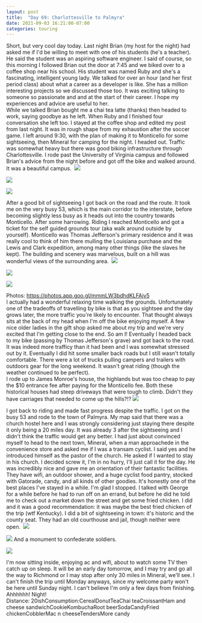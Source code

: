 ```yaml
---
layout: post
title:  "Day 69: Charlottesville to Palmyra"
date: 2021-09-03 16:21:00-07:00
categories: touring
---
```

Short, but very cool day today. Last night Brian (my host for the night) had asked me if I'd be willing to meet with one of his students (he's a teacher). He said the student was an aspiring software engineer. I said of course, so this morning I followed Brian out the door at 7:45 and we biked over to a coffee shop near his school. His student was named Ruby and she's a fascinating, intelligent young lady. We talked for over an hour (and her first period class) about what a career as a developer is like. She has a million interesting projects so we discussed those too. It was exciting talking to someone so passionate and and at the start of their career. I hope my experiences and advice are useful to her.  
While we talked Brian bought me a chai tea latte (thanks) then headed to work, saying goodbye as he left. When Ruby and I finished four conversation she left too. I stayed at the coffee shop and edited my post from last night. It was in rough shape from my exhaustion after the soccer game. I left around 9:30, with the plan of making it to Monticello for some sightseeing, then Mineral for camping for the night. I headed out. Traffic was somewhat heavy but there was good biking infrastructure through Charlottesville. I rode past the University of Virginia campus and followed Brian's advice from the night before and got off the bike and walked around. It was a beautiful campus. 
[![](/assets/1630711188474511-0.png)](/assets/1630711188474511-0.png)

[![](/assets/1630711179456418-1.png)](/assets/1630711179456418-1.png)

[![](/assets/1630711169874694-2.png)](/assets/1630711169874694-2.png)
  
After a good bit of sightseeing I got back on the road and the route. It took me on the very busy 53, which is the main corridor to the interstate, before becoming slightly less busy as it heads out into the country towards Monticello. After some harrowing. Riding I reached Monticello and got a ticket for the self guided grounds tour (aka walk around outside by yourself). Monticello was Thomas Jefferson's primary residence and it was really cool to think of him there mulling the Louisiana purchase and the Lewis and Clark expedition, among many other things (like the slaves he kept). The building and scenery was marvelous, built on a hill was wonderful views of the surrounding area. 
[![](/assets/1630711162394225-3.png)](/assets/1630711162394225-3.png)

[![](/assets/1630711154488885-4.png)](/assets/1630711154488885-4.png)

[![](/assets/1630711141743968-5.png)](/assets/1630711141743968-5.png)
  
Photos: <https://photos.app.goo.gl/mmmLW3bdhdKLFAjv5>  
I actually had a wonderful relaxing time walking the grounds. Unfortunately one of the tradeoffs of travelling by bike is that as you sightsee and the day grows later, the more traffic you're likely to encounter. That thought always sits at the back of my head when I'm off the bike enjoying myself. A few nice older ladies in the gift shop asked me about my trip and we're very excited that I'm getting close to the end. So am I! Eventually I headed back to my bike (passing by Thomas Jefferson's grave) and got back to the road. It was indeed more trafficy than it had been and I was somewhat stressed out by it. Eventually I did hit some smaller back roads but I still wasn't totally comfortable. There were a lot of trucks pulling campers and trailers with outdoors gear for the long weekend. It wasn't great riding (though the weather continued to be perfect).  
I rode up to James Monroe's house, the highlands but was too cheap to pay the $10 entrance fee after paying for the Monticello fee. Both these historical houses had steep driveways that were tough to climb. Didn't they have carriages that needed to come up the hills?!?
[![](/assets/1630711130476250-6.png)](/assets/1630711130476250-6.png)
  
I got back to riding and made fast progress despite the traffic. I got on the busy 53 and rode to the town of Palmyra. My map said that there was a church hostel here and I was strongly considering just staying there despite it only being a 20 miles day. It was already 3 after the sightseeing and I didn't think the traffic would get any better. I had just about convinced myself to head to the next town, Mineral, when a man approachede in the convenience store and asked me if I was a transam cyclist. I said yes and he introduced himself as the pastor of the church. He asked if I wanted to stay in his church. I decided screw it, I'm in no hurry, I'll just call it for the day. He was incredibly nice and gave me an orientation of their fantastic facilities. They have wifi, an outdoor shower, and a huge cyclist food pantry, stocked with Gatorade, candy, and all kinds of other goodies. It's honestly one of the best places I've stayed in a while. I'm glad I stopped. I talked with George for a while before he had to run off on an errand, but before he did he told me to check out a market down the street and get some fried chicken. I did and it was a good recommendation: it was maybe the best fried chicken of the trip (wtf Kentucky). I did a bit of sightseeing in town: it's historic and the county seat. They had an old courthouse and jail, though neither were open. 
[![](/assets/1630711123974436-7.png)](/assets/1630711123974436-7.png)

[![](/assets/1630711113511261-8.png)](/assets/1630711113511261-8.png)
And a monument to confederate soldiers.   

[![](/assets/1630711245999409-0.png)](/assets/1630711245999409-0.png)
  
I'm now sitting inside, enjoying ac and wifi, about to watch some TV then catch up on sleep. It will be an early day tomorrow, and I may try and go all the way to Richmond or I may stop after only 30 miles in Mineral, we'll see. I can't finish the trip until Monday anyways, since my welcome party won't be here until Sunday night. I can't believe I'm only a few days from finishing. Ahhhhhh! Night!  
Distance: 20ishConsumption:CerealDonutTeaChai teaCroissantHam and cheese sandwichCookieKombuchaRoot beerSodaCandyFried chickenCobblerMac n cheeseTendersMore candy

